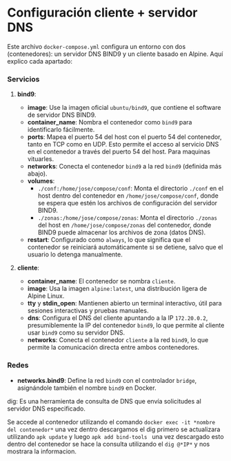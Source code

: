 # Configuración cliente + servidor DNS

Este archivo `docker-compose.yml` configura un entorno con dos (contenedores): un servidor DNS BIND9 y un cliente basado en Alpine. Aquí explico cada apartado:

### Servicios

1. **bind9**:
   - **image**: Use la imagen oficial `ubuntu/bind9`, que contiene el software de servidor DNS BIND9.
   - **container_name**: Nombra el contenedor como `bind9` para identificarlo fácilmente.
   - **ports**: Mapea el puerto 54 del host con el puerto 54 del contenedor, tanto en TCP como en UDP. Esto permite el acceso al servicio DNS en el contenedor a través del puerto 54 del host. Para maquinas vituarles.
   - **networks**: Conecta el contenedor `bind9` a la red `bind9` (definida más abajo).
   - **volumes**: 
     - `./conf:/home/jose/compose/conf`: Monta el directorio `./conf` en el host dentro del contenedor en `/home/jose/compose/conf`, donde se espera que estén los archivos de configuración del servidor BIND9.
     - `./zonas:/home/jose/compose/zonas`: Monta el directorio `./zonas` del host en `/home/jose/compose/zonas` del contenedor, donde BIND9 puede almacenar los archivos de zona (datos DNS).
   - **restart**: Configurado como `always`, lo que significa que el contenedor se reiniciará automáticamente si se detiene, salvo que el usuario lo detenga manualmente.

2. **cliente**:
   - **container_name**: El contenedor se nombra `cliente`.
   - **image**: Usa la imagen `alpine:latest`, una distribución ligera de Alpine Linux.
   - **tty** y **stdin_open**: Mantienen abierto un terminal interactivo, útil para sesiones interactivas y pruebas manuales.
   - **dns**: Configura el DNS del cliente apuntando a la IP `172.20.0.2`, presumiblemente la IP del contenedor `bind9`, lo que permite al cliente usar `bind9` como su servidor DNS.
   - **networks**: Conecta el contenedor `cliente` a la red `bind9`, lo que permite la comunicación directa entre ambos contenedores.

### Redes

- **networks.bind9**: Define la red `bind9` con el controlador `bridge`, asignándole también el nombre `bind9` en Docker.

dig: Es una herramienta de consulta de DNS que envía solicitudes al servidor DNS especificado.

Se accede al contenedor utilizando el comando `docker exec -it *nombre del contenedor*` una vez dentro descargamos el dig primero se actualizara utilizando `apk update` y luego `apk add bind-tools ` una vez descargado esto dentro del contenedor se hace la consulta utilizando el `dig @*IP*` y nos mostrara la informacion.
